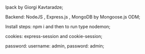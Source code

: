 Ipack by Giorgi Kavtaradze;

Backend: NodeJS , Express.js , MongoDB by Mongoose.js ODM;

Install steps: npm i and then to run type nodemon;

cookies: express-session and cookie-session;

password: username: admin, password: admin;